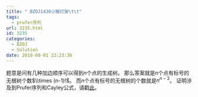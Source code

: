 ```yaml
---
title: " BZOJ1430小猴打架\t\t"
tags:
  - prufer序列
url: 3235.html
id: 3235
categories:
  - BZOJ
  - Solution
date: 2018-08-01 22:23:36
---
```


题意是问有几种加边顺序可以得到$n$个点的生成树。 那么答案就是$n$个点有标号的无根树个数$\\times (n-1)!$。 而$n$个点有标号的无根树的个数就是$n^{n-2}$。 证明涉及到Prufer序列和Cayley公式，请戳[此](http://www.dtenomde.com/2018/07/author=jiangyutong/article=3148/)。